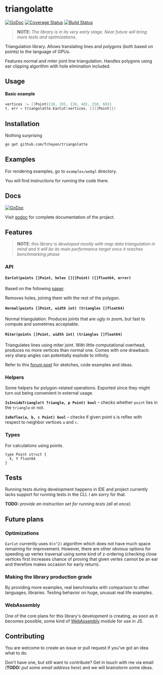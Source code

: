 # triangolatte

[![GoDoc](https://godoc.org/github.com/Tchayen/triangolatte?status.svg)](https://godoc.org/github.com/Tchayen/triangolatte)
[![Coverage Status](https://coveralls.io/repos/github/Tchayen/triangolatte/badge.svg?branch=master)](https://coveralls.io/github/Tchayen/triangolatte?branch=master)
[![Build Status](https://travis-ci.org/Tchayen/triangolatte.svg?branch=master)](https://travis-ci.org/Tchayen/triangolatte)

> **NOTE:** _The library is in its very early stage. Near future will bring more
tests and optimizations._

Triangulation library. Allows translating lines and polygons (both based on
points) to the language of GPUs.

Features normal and miter joint line triangulation. Handles polygons using ear
clipping algorithm with hole elimination included.

## Usage

#### Basic example
```go
vertices := []Point{{10, 20}, {30, 40}, {50, 60}}
t, err = triangolatte.EarCut(vertices, [][]Point{})
```

## Installation

Nothing surprising
```bash
go get github.com/Tchayen/triangolatte
```

## Examples

For rendering examples, go to `examples/webgl` directory.

You will find instructions for running the code there.

## Docs
[![GoDoc](https://godoc.org/github.com/Tchayen/triangolatte?status.svg)](https://godoc.org/github.com/Tchayen/triangolatte)

Visit [godoc](https://godoc.org/github.com/Tchayen/triangolatte) for complete
documentation of the project.

## Features

> **NOTE**: _this library is developed mostly with map data triangulation in
mind and it will be its main performance target once it reaches benchmarking
phase_

### API

#### `EarCut(points []Point, holes [][]Point) ([]float64, error)`

Based on the following [paper](https://www.geometrictools.com/Documentation/TriangulationByEarClipping.pdf).

Removes holes, joining them with the rest of the polygon.

#### `Normal(points []Point, width int) (triangles []float64)`

Normal triangulation. Produces joints that are ugly in zoom, but fast to compute
and sometimes acceptable.

#### `Miter(points []Point, width int) (triangles []float64)`

Triangulates lines using miter joint. With little computational overhead,
produces no more vertices than normal one. Comes with one drawback: very sharp
angles can potentially explode to infinity.

Refer to this [forum post](https://forum.libcinder.org/topic/smooth-thick-lines-using-geometry-shader)
for sketches, code examples and ideas.

### Helpers

Some helpers for polygon-related operations. Exported since they might turn out
being convenient in external usage.

**`IsInsideTriangle(t Triangle, p Point) bool`** – checks whether
`point` lies in the `triangle` or not.

**`IsReflex(a, b, c Point) bool`** – checks if given point `b` is
reflex with respect to neighbor vertices `a` and `c`.

### Types

For calculations using points.
```
type Point struct {
  X, Y float64
}
```

## Tests

Running tests during development happens in IDE and project currently lacks
support for running tests in the CLI. I am sorry for that.

**TODO:** _provide an instruction set for running tests (all at once)._

## Future plans

### Optimizations

`EarCut` currently uses `O(n^2)` algorithm which does not have much space
remaining for improvement. However, there are other obvious options for
speeding up vertex traversal using some kind of z-ordering (checking close
vertices first increases chance of proving that given vertex cannot be an ear
and therefore makes occasion for early return).

### Making the library production grade

By providing more examples, real benchmarks with comparison to other languages,
libraries. Testing behavior on huge, unusual real life examples.

### WebAssembly

One of the core plans for this library's development is creating, as soon as it
becomes possible, some kind of [WebAssembly](https://webassembly.org/) module
for use in JS.

## Contributing

You are welcome to create an issue or pull request if you've got an idea what to do.

Don't have one, but still want to contribute? Get in touch with me via email
(**TODO:** _put some email address here_) and we will brainstorm some ideas.
